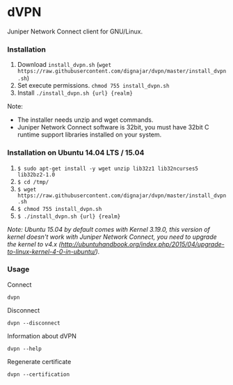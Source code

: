 # dVPN

Juniper Network Connect client for GNU/Linux.

### Installation

1. Download ```install_dvpn.sh``` (```wget https://raw.githubusercontent.com/dignajar/dvpn/master/install_dvpn.sh```)
2. Set execute permissions. ```chmod 755 install_dvpn.sh```
3. Install ```./install_dvpn.sh {url} {realm}```

Note:
- The installer needs unzip and wget commands.
- Juniper Network Connect software is 32bit, you must have 32bit C runtime support libraries installed on your system.

### Installation on Ubuntu 14.04 LTS / 15.04

1. ```$ sudo apt-get install -y wget unzip lib32z1 lib32ncurses5 lib32bz2-1.0```
2. ```$ cd /tmp/```
3. ```$ wget https://raw.githubusercontent.com/dignajar/dvpn/master/install_dvpn.sh```
4. ```$ chmod 755 install_dvpn.sh```
5. ```$ ./install_dvpn.sh {url} {realm}```

*Note: Ubuntu 15.04 by default comes with Kernel 3.19.0, this version of kernel doesn't work with Juniper Network Connect, you need to upgrade the kernel to v4.x (http://ubuntuhandbook.org/index.php/2015/04/upgrade-to-linux-kernel-4-0-in-ubuntu/).*

### Usage

Connect

```dvpn```


Disconnect

```dvpn --disconnect```


Information about dVPN

```dvpn --help```


Regenerate certificate

```dvpn --certification```
